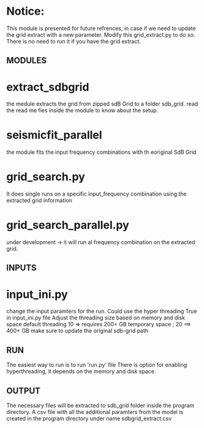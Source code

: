 # Notice:
This module is presented for future refrences, in case if we need to update the grid extract with a new parameter.
Modify this grid_extract.py to do so.
There is no need to run it if you have the grid extract. 
## MODULES
# extract_sdbgrid 
 the medule extracts the grid from zipped sdB Grid to a folder sdb_grid.
 read the read me fies inside the module to know about the setup.  
# seismicfit_parallel
 the module fits the input frequency combinations with th eoriginal SdB Grid
# grid_search.py 
 It does single runs on a specific input_frequency combination using the extracted grid information
# grid_search_parallel.py
 under development -> it will run al frequency combination on the extracted grid.

## INPUTS
# input_ini.py 
 change the input paramters for the run.
 Could use the hyper threading True in input_ini.py file
 Adjust the threading size based on memory and disk space
 default threading 10 => requires 200+ GB temporary space ; 20 ==> 400+ GB
 make sure to update the original sdb-grid path

## RUN
The easiest way to run is to run 'run.py' file
There is option for enabling hyperthreading, it depends on the memory and disk space. 

## OUTPUT
The necessary files will be extracted to sdb_grid folder inside the program directory.
A csv file with all the additional paramters from the model is created in the program directory under name sdbgrid_extract.csv


